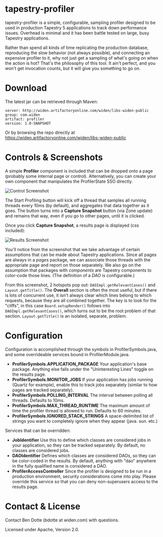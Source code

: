 # tapestry-profiler

tapestry-profiler is a simple, configurable, sampling profiler designed to be used in production
Tapestry 5 applications to track down performance issues. Overhead is minimal and it has been battle
tested on large, busy Tapestry applications.

Rather than spend all kinds of time replicating the production database, reproducing the slow behavior
(not always possible), and connecting an expensive profiler to it, why not just get a sampling of
what's going on when the action is hot? That's the philosophy of this tool. It ain't perfect, and
you won't get invocation counts, but it will give you something to go on.

# Download

The latest jar can be retrieved through Maven:

```
server: http://widen.artifactoryonline.com/widen/libs-widen-public
group: com.widen
artifact: profiler
version: 1.0-SNAPSHOT
```

Or by browsing the repo directly at https://widen.artifactoryonline.com/widen/libs-widen-public

# Controls & Screenshots

A simple __Profiler__ component is included that can be dropped onto a page (probably some internal
page or control). Alternatively, you can create your own component that manipulates the ProfilerState
SSO directly.

![Control Screenshot](https://raw.github.com/bdotte/tapestry-profiler/master/control-screenshot.png)

The Start Profiling button will kick off a thread that samples all running threads every 10ms (by default),
and aggregates that data together as it goes. The button turns into a __Capture Snapshot__ button (via Zone update)
and remains that way, even if you go to other pages, until it is clicked.

Once you click __Capture Snapshot__, a results page is displayed (css included):

![Results Screenshot](https://raw.github.com/bdotte/tapestry-profiler/master/results-screenshot.png)

You'll notice from the screenshot that we take advantage of certain assumptions that can be made about
Tapestry applications. Since all pages are always in a *pages* package, we can associate those threads
with the appropriate page and report on those separately. We also go on the assumption that packages
with *components* are Tapestry components to color-code those lines. (The definition of a *DAO* is
configurable.)

From this screenshot, 2 hotspots pop out: `DAOImpl.getRelevantCases()` and `Layout.getTitle()`. The
__Overall__ section is often the most useful, but if there is lots of concurrent use, it isn't always
clear which lines belong to which requests, because they are all combined together. The key is to look
for the "cliffs", in this case `Board.setupRender()` follows into `DAOImpl.getRelevantCases()`, which turns
out to be the root problem of that section. `Layout.getTitle()` is an isolated, separate, problem.

# Configuration

Configuration is accomplished through the symbols in ProfilerSymbols.java, and some overrideable services
bound in ProfilerModule.java.

* __ProfilerSymbols.APPLICATION_PACKAGE__ Your application's base package. Anything else falls under the
"Uninteresting Lines" toggle on the results page.
* __ProfilerSymbols.MONITOR_JOBS__ If your application has jobs running (Quartz for example), enable this
to track jobs separately (similar to how pages are tracked separately).
* __ProfilerSymbols.POLLING_INTERVAL__ The interval between polling all threads. Defaults to 10ms.
* __ProfilerSymbols.MAX_THREAD_RUNTIME__ The maximum amount of time the profiler thread is allowed to run.
Defaults to 60 minutes.
* __ProfilerSymbols.IGNORED_STACK_STRINGS__ A space-delimited list of strings you want to completely ignore
when they appear (java. sun. etc.)

Services that can be overridden:

* __JobIdentifier__ Use this to define which classes are considered jobs in your application, so they can
be tracked separately. By default, no classes are considered jobs.
* __DAOIdentifier__ Defines which classes are considered DAOs, so they can be color-coded in the results.
By default, anything with "dao" anywhere in the fully qualified name is considered a DAO.
* __ProfilerAccessController__ Since the profiler is designed to be run in a production environment,
security considerations come into play. Please override this service so that you can deny non-superusers
access to the results page.

# Contact & License

Contact Ben Dotte (bdotte at widen.com) with questions.

Licensed under Apache, Version 2.0.